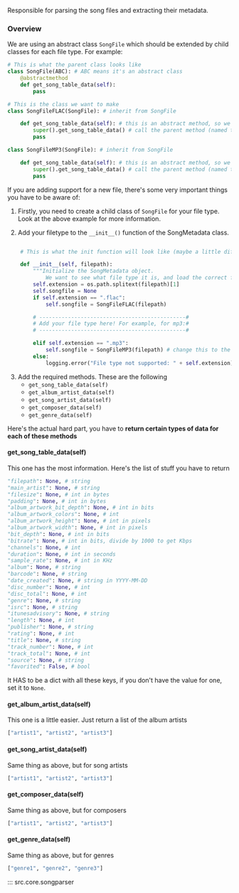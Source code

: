 Responsible for parsing the song files and extracting their metadata.

### Overview

We are using an abstract class `SongFile` which should be extended by child classes for each file type. For example:

```python
# This is what the parent class looks like
class SongFile(ABC): # ABC means it's an abstract class
    @abstractmethod
    def get_song_table_data(self):
        pass

# This is the class we want to make
class SongFileFLAC(SongFile): # inherit from SongFile

    def get_song_table_data(self): # this is an abstract method, so we have to implement it
        super().get_song_table_data() # call the parent method (named the exact same as current function)
        pass

class SongFileMP3(SongFile): # inherit from SongFile

    def get_song_table_data(self): # this is an abstract method, so we have to implement it
        super().get_song_table_data() # call the parent method (named the exact same as current function)
        pass
```

If you are adding support for a new file, there's some very important things you have to be aware of:

1. Firstly, you need to create a child class of `SongFile` for your file type. Look at the above example for more information.

2. Add your filetype to the `__init__()` function of the SongMetadata class.

```python

    # This is what the init function will look like (maybe a little different since this was written but it will be same gist)

    def __init__(self, filepath):
        """Initialize the SongMetadata object.
            We want to see what file type it is, and load the correct file."""
        self.extension = os.path.splitext(filepath)[1]
        self.songfile = None
        if self.extension == ".flac":
            self.songfile = SongFileFLAC(filepath)

        # ----------------------------------------------#
        # Add your file type here! For example, for mp3:#
        # ----------------------------------------------#

        elif self.extension == ".mp3":
            self.songfile = SongFileMP3(filepath) # change this to the class you made
        else:
            logging.error("File type not supported: " + self.extension)

```

3. Add the required methods. These are the following
   - `get_song_table_data(self)`
   - `get_album_artist_data(self)`
   - `get_song_artist_data(self)`
   - `get_composer_data(self)`
   - `get_genre_data(self)`

Here's the actual hard part, you have to **return certain types of data for each of these methods**

#### get_song_table_data(self)

This one has the most information. Here's the list of stuff you have to return

```python
"filepath": None, # string
"main_artist": None, # string
"filesize": None, # int in bytes
"padding": None, # int in bytes
"album_artwork_bit_depth": None, # int in bits
"album_artwork_colors": None, # int
"album_artwork_height": None, # int in pixels
"album_artwork_width": None, # int in pixels
"bit_depth": None, # int in bits
"bitrate": None, # int in bits, divide by 1000 to get Kbps
"channels": None, # int
"duration": None, # int in seconds
"sample_rate": None, # int in KHz
"album": None, # string
"barcode": None, # string
"date_created": None, # string in YYYY-MM-DD
"disc_number": None, # int
"disc_total": None, # int
"genre": None, # string
"isrc": None, # string
"itunesadvisory": None, # string
"length": None, # int
"publisher": None, # string
"rating": None, # int
"title": None, # string
"track_number": None, # int
"track_total": None, # int
"source": None, # string
"favorited": False, # bool
```

It HAS to be a dict with all these keys, if you don't have the value for one, set it to `None`.

#### get_album_artist_data(self)

This one is a little easier. Just return a list of the album artists

```python
["artist1", "artist2", "artist3"]
```

#### get_song_artist_data(self)

Same thing as above, but for song artists

```python
["artist1", "artist2", "artist3"]
```

#### get_composer_data(self)

Same thing as above, but for composers

```python
["artist1", "artist2", "artist3"]
```

#### get_genre_data(self)

Same thing as above, but for genres

```python
["genre1", "genre2", "genre3"]
```

::: src.core.songparser
